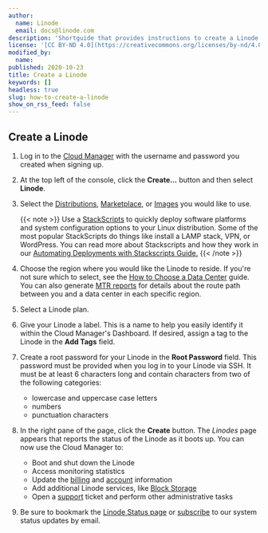 ```yaml
---
author:
  name: Linode
  email: docs@linode.com
description: 'Shortguide that provides instructions to create a Linode'
license: '[CC BY-ND 4.0](https://creativecommons.org/licenses/by-nd/4.0)'
modified_by:
  name: 
published: 2020-10-23
title: Create a Linode
keywords: []
headless: true
slug: how-to-create-a-linode
show_on_rss_feed: false
---
```

## Create a Linode

1.  Log in to the [Cloud Manager](https://cloud.linode.com) with the username and password you created when signing up.

1.  At the top left of the console, click the **Create...** button and then select **Linode**.

1.  Select the [Distributions](/docs/quick-answers/linux/choosing-a-distribution/), [Marketplace](/docs/platform/one-click/how-to-use-one-click-apps-at-linode/), or [Images](/docs/platform/disk-images/linode-images/) you would like to use.

    {{< note >}}
Use a [StackScripts](http://www.linode.com/stackscripts) to quickly deploy software platforms and system configuration options to your Linux distribution. Some of the most popular StackScripts do things like install a LAMP stack, VPN, or WordPress. You can read more about Stackscripts and how they work in our [Automating Deployments with Stackscripts Guide.](/docs/platform/stackscripts/)
{{< /note >}}

1.  Choose the region where you would like the Linode to reside. If you're not sure which to select, see the [How to Choose a Data Center](/docs/platform/how-to-choose-a-data-center) guide. You can also generate [MTR reports](/docs/networking/diagnostics/diagnosing-network-issues-with-mtr/) for details about the route path between you and a data center in each specific region.

1. Select a Linode plan.

1.  Give your Linode a label. This is a name to help you easily identify it within the Cloud Manager's Dashboard. If desired, assign a tag to the Linode in the **Add Tags** field.

1. Create a root password for your Linode in the **Root Password** field. This password must be provided when you log in to your Linode via SSH. It must be at least 6 characters long and contain characters from two of the following categories:

    - lowercase and uppercase case letters
    - numbers
    - punctuation characters

1.  In the right pane of the page, click the **Create** button. The *Linodes* page appears that reports the status of the Linode as it boots up. You can now use the Cloud Manager to:

    * Boot and shut down the Linode
    * Access monitoring statistics
    * Update the [billing](/docs/platform/billing-and-support/billing-and-payments-new-manager/) and [account](/docs/platform/manager/accounts-and-passwords-new-manager/) information
    * Add additional Linode services, like [Block Storage](/docs/platform/block-storage/how-to-use-block-storage-with-your-linode-new-manager/)
    * Open a [support](/docs/platform/billing-and-support/support-new-manager/) ticket and perform other administrative tasks

1.  Be sure to bookmark the [Linode Status page](https://status.linode.com/) or [subscribe](/docs/platform/linode-status-page/) to our system status updates by email.

